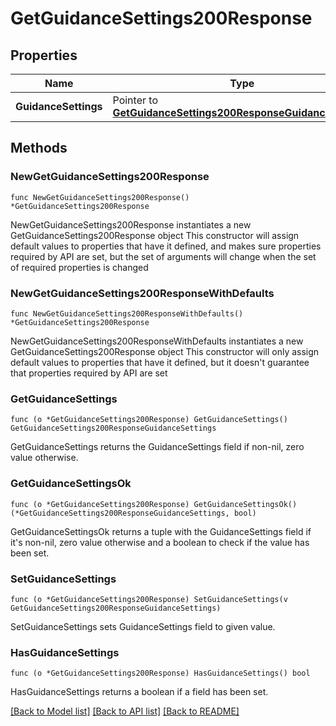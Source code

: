 # GetGuidanceSettings200Response

## Properties

Name | Type | Description | Notes
------------ | ------------- | ------------- | -------------
**GuidanceSettings** | Pointer to [**GetGuidanceSettings200ResponseGuidanceSettings**](GetGuidanceSettings200ResponseGuidanceSettings.md) |  | [optional] 

## Methods

### NewGetGuidanceSettings200Response

`func NewGetGuidanceSettings200Response() *GetGuidanceSettings200Response`

NewGetGuidanceSettings200Response instantiates a new GetGuidanceSettings200Response object
This constructor will assign default values to properties that have it defined,
and makes sure properties required by API are set, but the set of arguments
will change when the set of required properties is changed

### NewGetGuidanceSettings200ResponseWithDefaults

`func NewGetGuidanceSettings200ResponseWithDefaults() *GetGuidanceSettings200Response`

NewGetGuidanceSettings200ResponseWithDefaults instantiates a new GetGuidanceSettings200Response object
This constructor will only assign default values to properties that have it defined,
but it doesn't guarantee that properties required by API are set

### GetGuidanceSettings

`func (o *GetGuidanceSettings200Response) GetGuidanceSettings() GetGuidanceSettings200ResponseGuidanceSettings`

GetGuidanceSettings returns the GuidanceSettings field if non-nil, zero value otherwise.

### GetGuidanceSettingsOk

`func (o *GetGuidanceSettings200Response) GetGuidanceSettingsOk() (*GetGuidanceSettings200ResponseGuidanceSettings, bool)`

GetGuidanceSettingsOk returns a tuple with the GuidanceSettings field if it's non-nil, zero value otherwise
and a boolean to check if the value has been set.

### SetGuidanceSettings

`func (o *GetGuidanceSettings200Response) SetGuidanceSettings(v GetGuidanceSettings200ResponseGuidanceSettings)`

SetGuidanceSettings sets GuidanceSettings field to given value.

### HasGuidanceSettings

`func (o *GetGuidanceSettings200Response) HasGuidanceSettings() bool`

HasGuidanceSettings returns a boolean if a field has been set.


[[Back to Model list]](../README.md#documentation-for-models) [[Back to API list]](../README.md#documentation-for-api-endpoints) [[Back to README]](../README.md)


